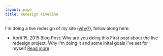 ```yaml
---
layout: page
title: Redesign Timeline
---
```


<p class="message">I'm doing a live redesign of my site (<a href="{{ site.baseurl }}/2015/04/15/why-are-you-doing-this/">why?</a>), follow along here:</p>

<div class="timeline">
<ul>
	<li>
		<span class="time">April 15, 2015</span>
		<span class="title">Blog Post: Why are you doing this</span>
		<span class="text">First post about the live redesign project. Why I'm doing it and some inital goals I've set for myself <a href="{{ site.baseurl }}/2015/04/15/why-are-you-doing-this/">Read more</a>.</span>
	</li>
</ul>
</div>